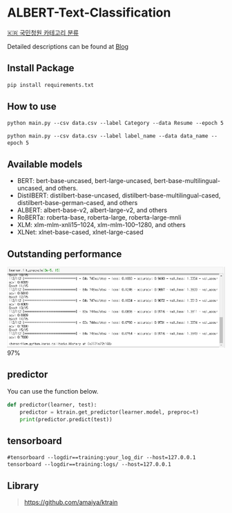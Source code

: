 # ALBERT-Text-Classification
[🇰🇷 국민청원 카테고리 분류](ko.md)


Detailed descriptions can be found at [Blog](https://hipgyung.tistory.com/93)

## Install Package
``` python
pip install requirements.txt
```

## How to use
```
python main.py --csv data.csv --label Category --data Resume --epoch 5
```

```
python main.py --csv data.csv --label label_name --data data_name --epoch 5
```

## Available models
- BERT: bert-base-uncased, bert-large-uncased, bert-base-multilingual-uncased, and others.
- DistilBERT: distilbert-base-uncased, distilbert-base-multilingual-cased, distilbert-base-german-cased, and others
- ALBERT: albert-base-v2, albert-large-v2, and others
- RoBERTa: roberta-base, roberta-large, roberta-large-mnli
- XLM: xlm-mlm-xnli15–1024, xlm-mlm-100–1280, and others
- XLNet: xlnet-base-cased, xlnet-large-cased

## Outstanding performance
![](img.png)  
97%

## predictor
You can use the function below.
``` python
def predictor(learner, test):
	predictor = ktrain.get_predictor(learner.model, preproc=t)
	print(predictor.predict(test))

```

## tensorboard

```
#tensorboard --logdir==training:your_log_dir --host=127.0.0.1
tensorboard --logdir==training:logs/ --host=127.0.0.1
```

## Library
> https://github.com/amaiya/ktrain